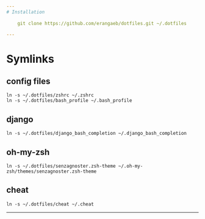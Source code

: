 ```yaml
---
# Installation
    
    git clone https://github.com/erangaeb/dotfiles.git ~/.dotfiles

---
```


# Symlinks

## config files
    ln -s ~/.dotfiles/zshrc ~/.zshrc
    ln -s ~/.dotfiles/bash_profile ~/.bash_profile

## django 

    ln -s ~/.dotfiles/django_bash_completion ~/.django_bash_completion

## oh-my-zsh 

    ln -s ~/.dotfiles/senzagnoster.zsh-theme ~/.oh-my-zsh/themes/senzagnoster.zsh-theme

## cheat 
    
    ln -s ~/.dotfiles/cheat ~/.cheat

---
